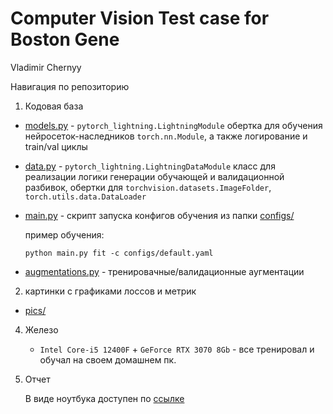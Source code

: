 # Computer Vision Test case for Boston Gene

Vladimir Chernyy

Навигация по репозиторию

1. Кодовая база
  * [models.py](models.py) - `pytorch_lightning.LightningModule` обертка для обучения нейросеток-наследников `torch.nn.Module`, а также логирование и train/val циклы
  - [data.py](data.py) - `pytorch_lightning.LightningDataModule` класс для реализации логики генерации обучающей и валидационной разбивок, обертки для `torchvision.datasets.ImageFolder`, `torch.utils.data.DataLoader`
  - [main.py](main.py) - скрипт запуска конфигов обучения из папки [configs/](configs/)

    пример обучения:
    ```
    python main.py fit -c configs/default.yaml
    ```
  - [augmentations.py](augmentations.py) - тренировачные/валидационные аугментации

2.  картинки с графиками лоссов и метрик
  - [pics/](pics/)

4. Железо
   - `Intel Core-i5 12400F` + `GeForce RTX 3070 8Gb` - все тренировал и обучал на своем домашнем пк.

5. Отчет
  
    В виде ноутбука доступен по [ссылке](notebooks/report.ipynb)
